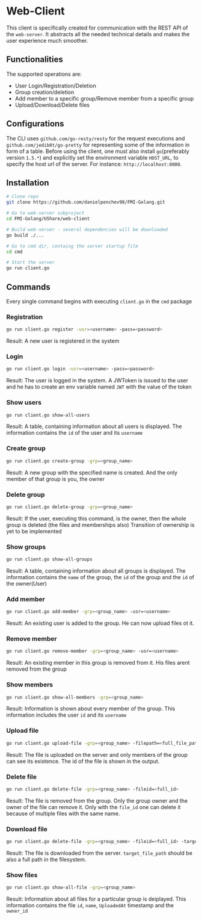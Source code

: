 # Web-Client

This client is specifically created for communication with the REST API of the `web-server`. It abstracts all
the needed technical details and makes the user experience much smoother.

## Functionalities
The supported operations are:
* User Login/Registration/Deletion
* Group creation/deletion
* Add member to a specific group/Remove member from a specific group
* Upload/Download/Delete files

## Configurations
The CLI uses `github.com/go-resty/resty` for the request executions and `github.com/jedib0t/go-pretty` for
representing some of the information in form of a table.
Before using the client, one must also install `go`(preferably version `1.5.*`) and explicitly set the environment variable `HOST_URL`, to specify the host url 
of the server. For instance: `http://localhost:8080`.

## Installation
```bash
# Clone repo
git clone https://github.com/danielpenchev98/FMI-Golang.git

# Go to web-server subproject
cd FMI-Golang/UShare/web-client

# Build web-server - several dependencies will be downloaded
go build ./...

# Go to cmd dir, containg the server startup file
cd cmd

# Start the server
go run client.go
```

## Commands
Every single command begins with executing `client.go` in the `cmd` package

### Registration
```bash
go run client.go register -usr=<username> -pass=<password>
```
Result: A new user is registered in the system

### Login
```bash
go run client.go login -usr=<username> -pass=<password>
```
Result: The user is logged in the system. A JWToken is issued to the user 
and he has to create an env variable named `JWT` with the value of the token

### Show users
```bash
go run client.go show-all-users
```
Result: A table, containing information about all users is displayed. The information contains the `id` of the user and its `username`
### Create group
```bash
go run client.go create-group -grp=<group_name>
```
Result: A new group with the specified name is created. And the only member of that group is you, the owner

### Delete group
```bash
go run client.go delete-group -grp=<group_name>
```
Result: If the user, executing this command, is the owner, then the whole group is deleted (the files and memberships also)
Transition of ownership is yet to be implemented

### Show groups
```bash
go run client.go show-all-groups
```
Result: A table, containing information about all groups is displayed. The information contains the `name` of the group,
the `id` of the group and the `id` of the owner(User)

### Add member
```bash
go run client.go add-member -grp=<group_name> -usr=<username>
```
Result: An existing user is added to the group. He can now upload files ot it.

### Remove member
```bash
go run client.go remove-member -grp=<group_name> -usr=<username>
```
Result: An existing member in this group is removed from it. His files arent removed from the group

### Show members
```bash
go run client.go show-all-members -grp=<group_name>
```
Result: Information is shown about every member of the group. This information includes the user `id` and its `username`

### Upload file
```bash
go run client.go upload-file -grp=<group_name> -filepath=<full_file_path>
```
Result: The file is uploaded on the server and only members of the group can see its existence. The id of the file is shown in the output.

### Delete file
```bash
go run client.go delete-file -grp=<group_name> -fileid=<full_id>
```
Result: The file is removed from the group. Only the group owner and the owner of the file can remove it. Only with the `file_id` one can delete it because of multiple files with the same name.

### Download file
```bash
go run client.go delete-file -grp=<group_name> -fileid=<full_id> -target=<target_file_path>
```
Result: The file is downloaded from the server. `target_file_path` should be also a full path in the filesystem.

### Show files
```bash
go run client.go show-all-file -grp=<group_name>
```
Result: Information about all files for a particular group is deiplayed. This information contains the file `id`, `name`, `UploadedAt` timestamp and the `owner_id`



